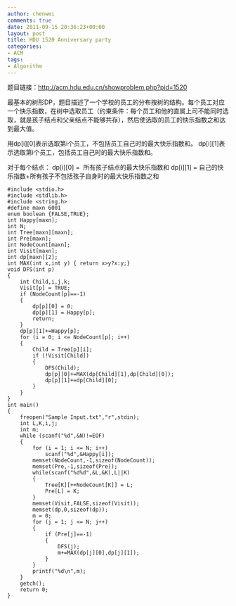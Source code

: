 ```yaml
---
author: chenwei
comments: true
date: 2011-09-15 20:36:23+00:00
layout: post
title: HDU 1520 Anniversary party
categories:
- ACM
tags:
- Algorithm
---
```


题目链接：http://acm.hdu.edu.cn/showproblem.php?pid=1520

最基本的树形DP，题目描述了一个学校的员工的分布按树的结构。每个员工对应一个快乐指数，在树中选取员工（约束条件：每个员工和他的直属上司不能同时选取，就是孩子结点和父亲结点不能够共存），然后使选取的员工的快乐指数之和达到最大值。

用dp[i][0]表示选取第i个员工，不包括员工自己时的最大快乐指数和。
dp[i][1]表示选取第i个员工，包括员工自己时的最大快乐指数和。

对于每个结点：
dp[i][0] =  所有孩子结点的最大快乐指数和
dp[i][1] = 自己的快乐指数+所有孩子不包括孩子自身时的最大快乐指数之和

```
#include <stdio.h>
#include <stdlib.h>
#include <string.h>
#define maxn 6001
enum boolean {FALSE,TRUE};
int Happy[maxn];
int N;
int Tree[maxn][maxn];
int Pre[maxn];
int NodeCount[maxn];
int Visit[maxn];
int dp[maxn][2];
int MAX(int x,int y) { return x>y?x:y;}
void DFS(int p)
{
    int Child,i,j,k;
    Visit[p] = TRUE;
    if (NodeCount[p]==-1)
    {
        dp[p][0] = 0;
        dp[p][1] = Happy[p];
        return;
    }
    dp[p][1]+=Happy[p];
    for (i = 0; i <= NodeCount[p]; i++)
    {
        Child = Tree[p][i];
        if (!Visit[Child])
        {
            DFS(Child);
            dp[p][0]+=MAX(dp[Child][1],dp[Child][0]);
            dp[p][1]+=dp[Child][0];
        }
    }
}
int main()
{
    freopen("Sample Input.txt","r",stdin);
    int L,K,i,j;
    int m;
    while (scanf("%d",&N)!=EOF)
    {
        for (i = 1; i <= N; i++)
            scanf("%d",&Happy[i]);
        memset(NodeCount,-1,sizeof(NodeCount));
        memset(Pre,-1,sizeof(Pre));
        while(scanf("%d%d",&L,&K),L||K)
        {
            Tree[K][++NodeCount[K]] = L;
            Pre[L] = K;
        }
        memset(Visit,FALSE,sizeof(Visit));
        memset(dp,0,sizeof(dp));
        m = 0;
        for (j = 1; j <= N; j++)
        {
            if (Pre[j]==-1)
            {
                DFS(j);
                m+=MAX(dp[j][0],dp[j][1]);
            }
        }
        printf("%d\n",m);
    }
    getch();
    return 0;
}
```
